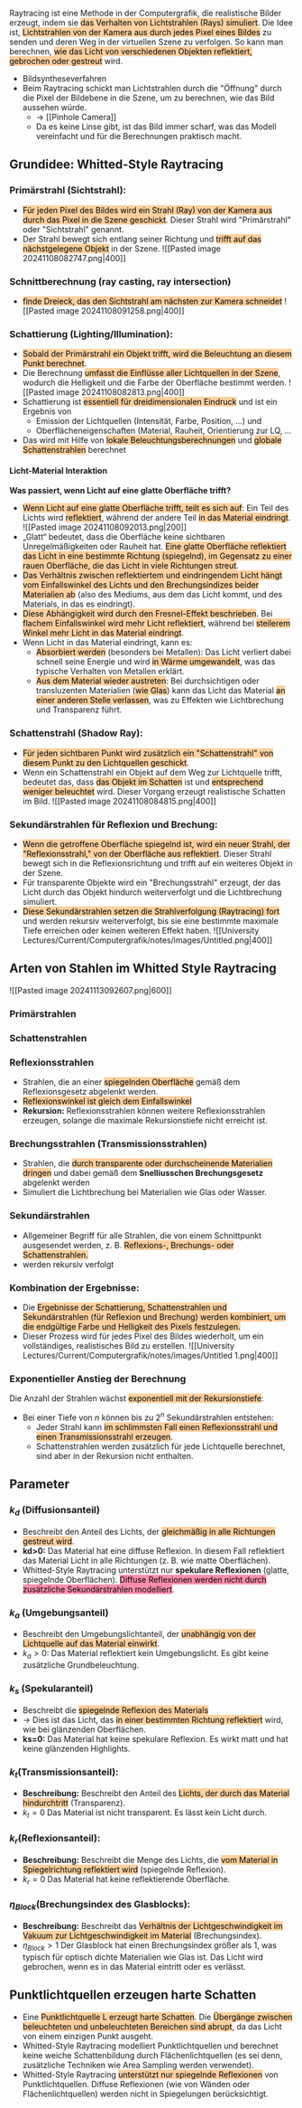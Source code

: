 Raytracing ist eine Methode in der Computergrafik, die realistische Bilder erzeugt, indem sie <mark style="background: #FFB86CA6;">das Verhalten von Lichtstrahlen (Rays) simuliert</mark>. Die Idee ist, <mark style="background: #FFB86CA6;">Lichtstrahlen von der Kamera aus durch jedes Pixel eines Bildes</mark> zu senden und deren Weg in der virtuellen Szene zu verfolgen. So kann man berechnen, <mark style="background: #FFB86CA6;">wie das Licht von verschiedenen Objekten reflektiert, gebrochen oder gestreut</mark> wird.

- Bildsyntheseverfahren
- Beim Raytracing schickt man Lichtstrahlen durch die "Öffnung" durch die Pixel der Bildebene in die Szene, um zu berechnen, wie das Bild aussehen würde. 
	- -> [[Pinhole Camera]]
	- Da es keine Linse gibt, ist das Bild immer scharf, was das Modell vereinfacht und für die Berechnungen praktisch macht.

## Grundidee: Whitted-Style Raytracing
### Primärstrahl (Sichtstrahl):
- <mark style="background: #FFB86CA6;">Für jeden Pixel des Bildes wird ein Strahl (Ray) von der Kamera aus durch das Pixel in die Szene geschickt</mark>. Dieser Strahl wird "Primärstrahl" oder "Sichtstrahl" genannt.
- Der Strahl bewegt sich entlang seiner Richtung und <mark style="background: #FFB86CA6;">trifft auf das nächstgelegene Objekt</mark> in der Szene.
![[Pasted image 20241108082747.png|400]]
### Schnittberechnung (ray casting, ray intersection)
- <mark style="background: #FFB86CA6;">finde Dreieck, das den Sichtstrahl am nächsten zur Kamera schneidet</mark>
![[Pasted image 20241108091258.png|400]]
### Schattierung (Lighting/Illumination):
- <mark style="background: #FFB86CA6;">Sobald der Primärstrahl ein Objekt trifft, wird die Beleuchtung an diesem Punkt berechnet</mark>.
- Die Berechnung <mark style="background: #FFB86CA6;">umfasst die Einflüsse aller Lichtquellen in der Szene</mark>, wodurch die Helligkeit und die Farbe der Oberfläche bestimmt werden.
![[Pasted image 20241108082813.png|400]]
- Schattierung ist <mark style="background: #FFB86CA6;">essentiell für dreidimensionalen Eindruck</mark> und ist ein Ergebnis von 
	- Emission der Lichtquellen (Intensität, Farbe, Position, …) und 
	- Oberflächeneigenschaften (Material, Rauheit, Orientierung zur LQ, …
- Das wird mit Hilfe von <mark style="background: #FFB86CA6;">lokale Beleuchtungsberechnungen</mark> und <mark style="background: #FFB86CA6;">globale Schattenstrahlen</mark> berechnet
#### Licht-Material Interaktion
**Was passiert, wenn Licht auf eine glatte Oberfläche trifft?**
- <mark style="background: #FFB86CA6;">Wenn Licht auf eine glatte Oberfläche trifft, teilt es sich auf</mark>: Ein Teil des Lichts wird <mark style="background: #FFB86CA6;">reflektiert</mark>, während der andere Teil <mark style="background: #FFB86CA6;">in das Material eindringt</mark>.
![[Pasted image 20241108092013.png|200]]
- „Glatt“ bedeutet, dass die Oberfläche keine sichtbaren Unregelmäßigkeiten oder Rauheit hat. <mark style="background: #FFB86CA6;">Eine glatte Oberfläche reflektiert das Licht in eine bestimmte Richtung (spiegelnd), im Gegensatz zu einer rauen Oberfläche, die das Licht in viele Richtungen streut</mark>.
- <mark style="background: #FFB86CA6;">Das Verhältnis zwischen reflektiertem und eindringendem Licht hängt vom Einfallswinkel des Lichts und den Brechungsindizes beider Materialien ab</mark> (also des Mediums, aus dem das Licht kommt, und des Materials, in das es eindringt).
- <mark style="background: #FFB86CA6;">Diese Abhängigkeit wird durch den Fresnel-Effekt beschrieben</mark>. Bei <mark style="background: #FFB86CA6;">flachem Einfallswinkel wird mehr Licht reflektiert</mark>, während bei <mark style="background: #FFB86CA6;">steilerem Winkel mehr Licht in das Material eindringt</mark>.
- Wenn Licht in das Material eindringt, kann es:
	- <mark style="background: #FFB86CA6;">Absorbiert werden</mark> (besonders bei Metallen): Das Licht verliert dabei schnell seine Energie und wird <mark style="background: #FFB86CA6;">in Wärme umgewandelt</mark>, was das typische Verhalten von Metallen erklärt.
	- <mark style="background: #FFB86CA6;">Aus dem Material wieder austreten</mark>: Bei durchsichtigen oder transluzenten Materialien (<mark style="background: #FFB86CA6;">wie Glas</mark>) kann das Licht das Material <mark style="background: #FFB86CA6;">an einer anderen Stelle verlassen</mark>, was zu Effekten wie Lichtbrechung und Transparenz führt.
### Schattenstrahl (Shadow Ray):
- <mark style="background: #FFB86CA6;">Für jeden sichtbaren Punkt wird zusätzlich ein "Schattenstrahl" von diesem Punkt zu den Lichtquellen geschickt</mark>.
- Wenn ein Schattenstrahl ein Objekt auf dem Weg zur Lichtquelle trifft, bedeutet das, dass <mark style="background: #FFB86CA6;">das Objekt im Schatten</mark> ist und <mark style="background: #FFB86CA6;">entsprechend weniger beleuchtet</mark> wird. Dieser Vorgang erzeugt realistische Schatten im Bild.
![[Pasted image 20241108084815.png|400]]
### Sekundärstrahlen für Reflexion und Brechung:
- <mark style="background: #FFB86CA6;">Wenn die getroffene Oberfläche spiegelnd ist, wird ein neuer Strahl, der "Reflexionsstrahl," von der Oberfläche aus reflektiert</mark>. Dieser Strahl bewegt sich in die Reflexionsrichtung und trifft auf ein weiteres Objekt in der Szene.
- Für transparente Objekte wird ein "Brechungsstrahl" erzeugt, der das Licht durch das Objekt hindurch weiterverfolgt und die Lichtbrechung simuliert.
- <mark style="background: #FFB86CA6;">Diese Sekundärstrahlen setzen die Strahlverfolgung (Raytracing) fort</mark> und werden rekursiv weiterverfolgt, bis sie eine bestimmte maximale Tiefe erreichen oder keinen weiteren Effekt haben.
![[University Lectures/Current/Computergrafik/notes/images/Untitled.png|400]]

## Arten von Stahlen im Whitted Style Raytracing
  ![[Pasted image 20241113092607.png|600]]
### Primärstrahlen
### Schattenstrahlen
### Reflexionsstrahlen
- Strahlen, die an einer <mark style="background: #FFB86CA6;">spiegelnden Oberfläche</mark> gemäß dem Reflexionsgesetz abgelenkt werden.
- <mark style="background: #FFB86CA6;">Reflexionswinkel ist gleich dem Einfallswinkel</mark>
- **Rekursion:** Reflexionsstrahlen können weitere Reflexionsstrahlen erzeugen, solange die maximale Rekursionstiefe nicht erreicht ist.
### Brechungsstrahlen (Transmissionsstrahlen)
- Strahlen, die <mark style="background: #FFB86CA6;">durch transparente oder durchscheinende Materialien dringen</mark> und dabei gemäß dem **Snelliusschen Brechungsgesetz** abgelenkt werden
- Simuliert die Lichtbrechung bei Materialien wie Glas oder Wasser.
### Sekundärstrahlen
- Allgemeiner Begriff für alle Strahlen, die von einem Schnittpunkt ausgesendet werden, z. B. <mark style="background: #FFB86CA6;">Reflexions-, Brechungs- oder Schattenstrahlen.</mark>
- werden rekursiv verfolgt
### Kombination der Ergebnisse:
- Die <mark style="background: #FFB86CA6;">Ergebnisse der Schattierung, Schattenstrahlen und Sekundärstrahlen (für Reflexion und Brechung) werden kombiniert, um die endgültige Farbe und Helligkeit des Pixels festzulegen.</mark>
- Dieser Prozess wird für jedes Pixel des Bildes wiederholt, um ein vollständiges, realistisches Bild zu erstellen.
![[University Lectures/Current/Computergrafik/notes/images/Untitled 1.png|400]]
### Exponentieller Anstieg der Berechnung
Die Anzahl der Strahlen wächst <mark style="background: #FFB86CA6;">exponentiell mit der Rekursionstiefe</mark>:
- Bei einer Tiefe von $n$ können bis zu $2^n$ Sekundärstrahlen entstehen:
    - Jeder Strahl kann <mark style="background: #FFB86CA6;">im schlimmsten Fall einen Reflexionsstrahl und einen Transmissionsstrahl erzeugen</mark>.
    - Schattenstrahlen werden zusätzlich für jede Lichtquelle berechnet, sind aber in der Rekursion nicht enthalten.
## Parameter
### $k_d$ (Diffusionsanteil)
- Beschreibt den Anteil des Lichts, der <mark style="background: #FFB86CA6;">gleichmäßig in alle Richtungen gestreut wird</mark>.
- **kd​>0:** Das Material hat eine diffuse Reflexion. In diesem Fall reflektiert das Material Licht in alle Richtungen (z. B. wie matte Oberflächen).
- Whitted-Style Raytracing unterstützt nur **spekulare Reflexionen** (glatte, spiegelnde Oberflächen). <mark style="background: #FF5582A6;">Diffuse Reflexionen werden nicht durch zusätzliche Sekundärstrahlen modelliert</mark>.
### $k_a$ (Umgebungsanteil)
- Beschreibt den Umgebungslichtanteil, der <mark style="background: #FFB86CA6;">unabhängig von der Lichtquelle auf das Material einwirkt</mark>.
- $k_{a}>0$: Das Material reflektiert kein Umgebungslicht. Es gibt keine zusätzliche Grundbeleuchtung.
### $k_s$ (Spekularanteil)
- Beschreibt die <mark style="background: #FFB86CA6;">spiegelnde Reflexion des Materials</mark> 
- -> Dies ist das Licht, das <mark style="background: #FFB86CA6;">in einer bestimmten Richtung reflektiert</mark> wird, wie bei glänzenden Oberflächen.
- **ks​=0:** Das Material hat keine spekulare Reflexion. Es wirkt matt und hat keine glänzenden Highlights.
### $k_t$​ (Transmissionsanteil):
- **Beschreibung:** Beschreibt den Anteil des <mark style="background: #FFB86CA6;">Lichts, der durch das Material hindurchtritt</mark> (Transparenz).
- $k_{t}=0$ Das Material ist nicht transparent. Es lässt kein Licht durch.
### **$k_r$​ (Reflexionsanteil):**
- **Beschreibung:** Beschreibt die Menge des Lichts, die <mark style="background: #FFB86CA6;">vom Material in Spiegelrichtung reflektiert wird</mark> (spiegelnde Reflexion).
- $k_{r}=0$ Das Material hat keine reflektierende Oberfläche.
### **$\eta_{Block}$​ (Brechungsindex des Glasblocks):**
- **Beschreibung:** Beschreibt das <mark style="background: #FFB86CA6;">Verhältnis der Lichtgeschwindigkeit im Vakuum zur Lichtgeschwindigkeit im Material</mark> (Brechungsindex).
- $\eta_{Block} > 1$ Der Glasblock hat einen Brechungsindex größer als 1, was typisch für optisch dichte Materialien wie Glas ist. Das Licht wird gebrochen, wenn es in das Material eintritt oder es verlässt.

## Punktlichtquellen erzeugen harte Schatten 
- Eine <mark style="background: #FFB86CA6;">Punktlichtquelle L erzeugt harte Schatten</mark>. Die <mark style="background: #FFB86CA6;">Übergänge zwischen beleuchteten und unbeleuchteten Bereichen sind abrupt</mark>, da das Licht von einem einzigen Punkt ausgeht.
- Whitted-Style Raytracing modelliert Punktlichtquellen und berechnet keine weiche Schattenbildung durch Flächenlichtquellen (es sei denn, zusätzliche Techniken wie Area Sampling werden verwendet).
- Whitted-Style Raytracing <mark style="background: #FFB86CA6;">unterstützt nur spiegelnde Reflexionen</mark> von Punktlichtquellen. Diffuse Reflexionen (wie von Wänden oder Flächenlichtquellen) werden nicht in Spiegelungen berücksichtigt.